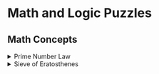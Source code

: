 # Math and Logic Puzzles

## Math Concepts
<details>
    <summary>Prime Number Law</summary>

- Every positive integer can be decomposed into a product of primes
- In order for a number `x` to divide a number `y`, `(y/x)` or `y%x = 0`,
<br />all primes in `x`'s prime factorization must be in `y`'s prime factorization
</details>

<details>
    <summary>Sieve of Eratosthenes</summary>

- Highly efficient way to generate a list of primes
- It works by recognizing that all non-prime numbers are divisible by a prime number
</details>